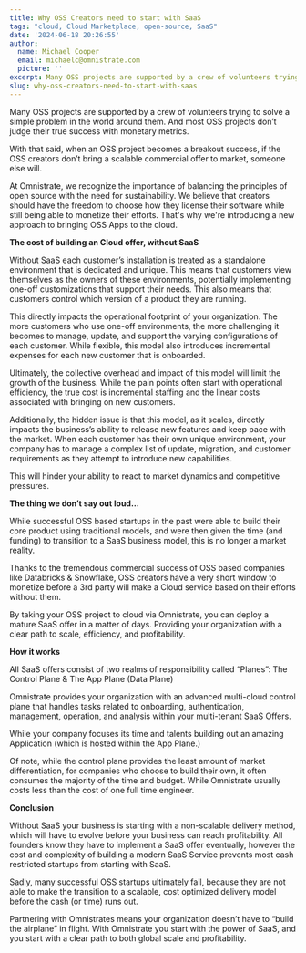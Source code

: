 ```yaml
---
title: Why OSS Creators need to start with SaaS
tags: "cloud, Cloud Marketplace, open-source, SaaS"
date: '2024-06-18 20:26:55'
author:
  name: Michael Cooper
  email: michaelc@omnistrate.com
  picture: ''
excerpt: Many OSS projects are supported by a crew of volunteers trying to solve a simple problem in the world around them. And most OSS projects don’t judge their true success with monetary metrics.
slug: why-oss-creators-need-to-start-with-saas
---
```


Many OSS projects are supported by a crew of volunteers trying to solve a simple problem in the world around them.  And most OSS projects don’t judge their true success with monetary metrics.

With that said, when an OSS project becomes a breakout success, if the OSS creators don’t bring a scalable commercial offer to market, someone else will.

At Omnistrate, we recognize the importance of balancing the principles of open source with the need for sustainability. We believe that creators should have the freedom to choose how they license their software while still being able to monetize their efforts. That's why we're introducing a new approach to bringing OSS Apps to the cloud.

**The cost of building an Cloud offer, without SaaS**

Without SaaS each customer’s installation is treated as a standalone environment that is dedicated and unique. This means that customers view themselves as the owners of these environments, potentially implementing one-off customizations that support their needs.  This also means that customers control which version of a product they are running. 

This directly impacts the operational footprint of your organization. The more customers who use one-off environments, the more challenging it becomes to manage, update, and support the varying configurations of each customer.  While flexible, this model also introduces incremental expenses for each new customer that is onboarded.  

Ultimately, the collective overhead and impact of this model will limit the growth of the business.  While the pain points often start with operational efficiency, the true cost is incremental staffing and the linear costs associated with bringing on new customers.

Additionally, the hidden issue is that this model, as it scales, directly impacts the business’s ability to release new features and keep pace with the market. When each customer has their own unique environment, your company has to manage a complex list of update, migration, and customer requirements as they attempt to introduce new capabilities.

This will hinder your ability to react to market dynamics and competitive pressures.

**The thing we don’t say out loud…**

While successful OSS based startups in the past were able to build their core product using traditional models, and were then given the time (and funding) to transition to a  SaaS business model, this is no longer a market reality.

Thanks to the tremendous commercial success of OSS based companies like Databricks & Snowflake, OSS creators have a very short window to monetize before a 3rd party will make a Cloud service based on their efforts without them.

By taking your OSS project to cloud via Omnistrate, you can deploy a mature SaaS offer in a matter of days.  Providing your organization with a clear path to scale, efficiency, and profitability.

**How it works**
	
All SaaS offers consist of two realms of responsibility called “Planes”:  The Control Plane & The App Plane (Data Plane)

Omnistrate provides your organization with an advanced multi-cloud control plane that handles tasks related to onboarding, authentication, management, operation, and analysis within your multi-tenant SaaS Offers.

While your company focuses its time and talents building out an amazing Application (which is hosted within the App Plane.)

Of note, while the control plane provides the least amount of market differentiation, for companies who choose to build their own, it often consumes the majority of the time and budget.  While Omnistrate usually costs less than the cost of one full time engineer.

**Conclusion**

Without SaaS your business is starting with a non-scalable delivery method, which will have to evolve before your business can reach profitability.  All founders know they have to implement a SaaS offer eventually, however the cost and complexity of building a modern SaaS Service prevents most cash restricted startups from starting with SaaS.

Sadly, many successful OSS startups ultimately fail, because they are not able to make the transition to a scalable, cost optimized delivery model before the cash (or time) runs out.

Partnering with Omnistrates means your organization doesn’t have to “build the airplane” in flight.  With Omnistrate you start with the power of SaaS, and you start with a clear path to both global scale and profitability.

